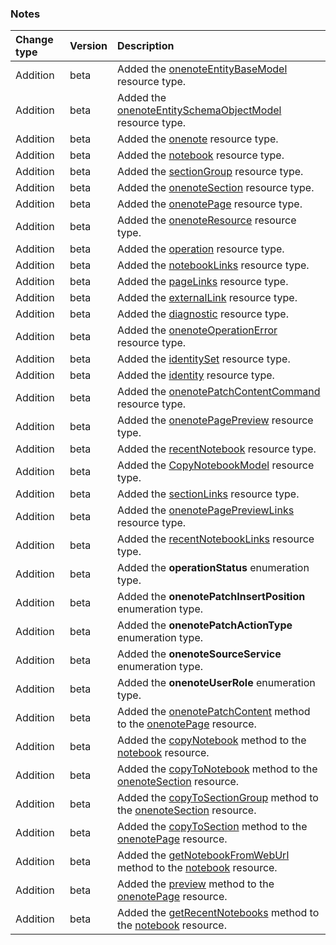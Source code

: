 ### Notes

| **Change type** | **Version** | **Description** |
|:---|:---|:---|
|Addition|beta|Added the [onenoteEntityBaseModel](https://docs.microsoft.com/en-us/graph/api/resources/onenoteEntityBaseModel?view=graph-rest-beta) resource type.|
|Addition|beta|Added the [onenoteEntitySchemaObjectModel](https://docs.microsoft.com/en-us/graph/api/resources/onenoteEntitySchemaObjectModel?view=graph-rest-beta) resource type.|
|Addition|beta|Added the [onenote](https://docs.microsoft.com/en-us/graph/api/resources/onenote?view=graph-rest-beta) resource type.|
|Addition|beta|Added the [notebook](https://docs.microsoft.com/en-us/graph/api/resources/notebook?view=graph-rest-beta) resource type.|
|Addition|beta|Added the [sectionGroup](https://docs.microsoft.com/en-us/graph/api/resources/sectionGroup?view=graph-rest-beta) resource type.|
|Addition|beta|Added the [onenoteSection](https://docs.microsoft.com/en-us/graph/api/resources/onenoteSection?view=graph-rest-beta) resource type.|
|Addition|beta|Added the [onenotePage](https://docs.microsoft.com/en-us/graph/api/resources/onenotePage?view=graph-rest-beta) resource type.|
|Addition|beta|Added the [onenoteResource](https://docs.microsoft.com/en-us/graph/api/resources/onenoteResource?view=graph-rest-beta) resource type.|
|Addition|beta|Added the [operation](https://docs.microsoft.com/en-us/graph/api/resources/operation?view=graph-rest-beta) resource type.|
|Addition|beta|Added the [notebookLinks](https://docs.microsoft.com/en-us/graph/api/resources/notebookLinks?view=graph-rest-beta) resource type.|
|Addition|beta|Added the [pageLinks](https://docs.microsoft.com/en-us/graph/api/resources/pageLinks?view=graph-rest-beta) resource type.|
|Addition|beta|Added the [externalLink](https://docs.microsoft.com/en-us/graph/api/resources/externalLink?view=graph-rest-beta) resource type.|
|Addition|beta|Added the [diagnostic](https://docs.microsoft.com/en-us/graph/api/resources/diagnostic?view=graph-rest-beta) resource type.|
|Addition|beta|Added the [onenoteOperationError](https://docs.microsoft.com/en-us/graph/api/resources/onenoteOperationError?view=graph-rest-beta) resource type.|
|Addition|beta|Added the [identitySet](https://docs.microsoft.com/en-us/graph/api/resources/identitySet?view=graph-rest-beta) resource type.|
|Addition|beta|Added the [identity](https://docs.microsoft.com/en-us/graph/api/resources/identity?view=graph-rest-beta) resource type.|
|Addition|beta|Added the [onenotePatchContentCommand](https://docs.microsoft.com/en-us/graph/api/resources/onenotePatchContentCommand?view=graph-rest-beta) resource type.|
|Addition|beta|Added the [onenotePagePreview](https://docs.microsoft.com/en-us/graph/api/resources/onenotePagePreview?view=graph-rest-beta) resource type.|
|Addition|beta|Added the [recentNotebook](https://docs.microsoft.com/en-us/graph/api/resources/recentNotebook?view=graph-rest-beta) resource type.|
|Addition|beta|Added the [CopyNotebookModel](https://docs.microsoft.com/en-us/graph/api/resources/CopyNotebookModel?view=graph-rest-beta) resource type.|
|Addition|beta|Added the [sectionLinks](https://docs.microsoft.com/en-us/graph/api/resources/sectionLinks?view=graph-rest-beta) resource type.|
|Addition|beta|Added the [onenotePagePreviewLinks](https://docs.microsoft.com/en-us/graph/api/resources/onenotePagePreviewLinks?view=graph-rest-beta) resource type.|
|Addition|beta|Added the [recentNotebookLinks](https://docs.microsoft.com/en-us/graph/api/resources/recentNotebookLinks?view=graph-rest-beta) resource type.|
|Addition|beta|Added the **operationStatus** enumeration type.|
|Addition|beta|Added the **onenotePatchInsertPosition** enumeration type.|
|Addition|beta|Added the **onenotePatchActionType** enumeration type.|
|Addition|beta|Added the **onenoteSourceService** enumeration type.|
|Addition|beta|Added the **onenoteUserRole** enumeration type.|
|Addition|beta|Added the [onenotePatchContent](https://docs.microsoft.com/en-us/graph/api/onenotePage-onenotePatchContent?view=graph-rest-beta) method to the [onenotePage](https://docs.microsoft.com/en-us/graph/api/resources/onenotePage?view=graph-rest-beta) resource.|
|Addition|beta|Added the [copyNotebook](https://docs.microsoft.com/en-us/graph/api/notebook-copyNotebook?view=graph-rest-beta) method to the [notebook](https://docs.microsoft.com/en-us/graph/api/resources/notebook?view=graph-rest-beta) resource.|
|Addition|beta|Added the [copyToNotebook](https://docs.microsoft.com/en-us/graph/api/onenoteSection-copyToNotebook?view=graph-rest-beta) method to the [onenoteSection](https://docs.microsoft.com/en-us/graph/api/resources/onenoteSection?view=graph-rest-beta) resource.|
|Addition|beta|Added the [copyToSectionGroup](https://docs.microsoft.com/en-us/graph/api/onenoteSection-copyToSectionGroup?view=graph-rest-beta) method to the [onenoteSection](https://docs.microsoft.com/en-us/graph/api/resources/onenoteSection?view=graph-rest-beta) resource.|
|Addition|beta|Added the [copyToSection](https://docs.microsoft.com/en-us/graph/api/onenotePage-copyToSection?view=graph-rest-beta) method to the [onenotePage](https://docs.microsoft.com/en-us/graph/api/resources/onenotePage?view=graph-rest-beta) resource.|
|Addition|beta|Added the [getNotebookFromWebUrl](https://docs.microsoft.com/en-us/graph/api/notebook-getNotebookFromWebUrl?view=graph-rest-beta) method to the [notebook](https://docs.microsoft.com/en-us/graph/api/resources/notebook?view=graph-rest-beta) resource.|
|Addition|beta|Added the [preview](https://docs.microsoft.com/en-us/graph/api/onenotePage-preview?view=graph-rest-beta) method to the [onenotePage](https://docs.microsoft.com/en-us/graph/api/resources/onenotePage?view=graph-rest-beta) resource.|
|Addition|beta|Added the [getRecentNotebooks](https://docs.microsoft.com/en-us/graph/api/notebook-getRecentNotebooks?view=graph-rest-beta) method to the [notebook](https://docs.microsoft.com/en-us/graph/api/resources/notebook?view=graph-rest-beta) resource.|
